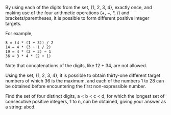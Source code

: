 By using each of the digits from the set, {1, 2, 3, 4}, exactly once, and making use of the four
arithmetic operations (+, −, *, /) and brackets/parentheses, it is possible to form different positive
integer targets.

For example,

	8 = (4 * (1 + 3)) / 2
	14 = 4 * (3 + 1 / 2)
	19 = 4 * (2 + 3) − 1
	36 = 3 * 4 * (2 + 1)

Note that concatenations of the digits, like 12 + 34, are not allowed.

Using the set, {1, 2, 3, 4}, it is possible to obtain thirty-one different target numbers of which 36
is the maximum, and each of the numbers 1 to 28 can be obtained before encountering the first
non-expressible number.

Find the set of four distinct digits, a < b < c < d, for which the longest set of consecutive positive
integers, 1 to n, can be obtained, giving your answer as a string: abcd.
